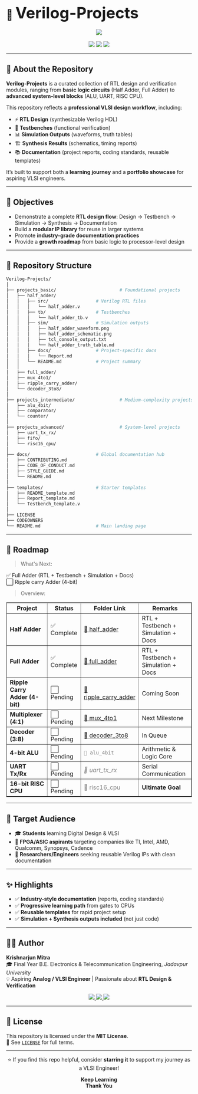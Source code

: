 # 📂 <span style="font-size:1.5em;">Verilog-Projects</span>

<p align="center">
  <img src="https://img.shields.io/badge/VLSI%20Design-Verilog%20Projects-blueviolet?style=for-the-badge&logo=verilog"/>
  <br><br>
  <img src="https://img.shields.io/badge/License-MIT-green?style=flat-square"/>
  <img src="https://img.shields.io/github/stars/Krishnarjunmitra/Verilog-Projects?style=social"/>
  <img src="https://img.shields.io/github/forks/Krishnarjunmitra/Verilog-Projects?style=social"/>
</p>

---

## 🧠 About the Repository

**Verilog-Projects** is a curated collection of RTL design and verification modules, ranging from **basic logic circuits** (Half Adder, Full Adder) to **advanced system-level blocks** (ALU, UART, RISC CPU).

This repository reflects a **professional VLSI design workflow**, including:

- ⚡ **RTL Design** (synthesizable Verilog HDL)  
- 🧪 **Testbenches** (functional verification)  
- 📊 **Simulation Outputs** (waveforms, truth tables)  
- 🏗️ **Synthesis Results** (schematics, timing reports)  
- 📚 **Documentation** (project reports, coding standards, reusable templates)

It’s built to support both a **learning journey** and a **portfolio showcase** for aspiring VLSI engineers.

---

## 🎯 Objectives

- Demonstrate a complete **RTL design flow**: Design → Testbench → Simulation → Synthesis → Documentation  
- Build a **modular IP library** for reuse in larger systems  
- Promote **industry-grade documentation practices**  
- Provide a **growth roadmap** from basic logic to processor-level design

---

## 📁 Repository Structure

```bash
Verilog-Projects/
│
├── projects_basic/                        # Foundational projects
│   ├── half_adder/
│   │   ├── src/                  # Verilog RTL files
│   │   │   └── half_adder.v
│   │   ├── tb/                   # Testbenches
│   │   │   └── half_adder_tb.v
│   │   ├── sim/                  # Simulation outputs
│   │   │   ├── half_adder_waveform.png
│   │   │   ├── half_adder_schematic.png
│   │   │   ├── tcl_console_output.txt
│   │   │   └── half_adder_truth_table.md
│   │   ├── docs/                 # Project-specific docs
│   │   │   └── Report.md
│   │   └── README.md             # Project summary
│   │
│   ├── full_adder/
│   ├── mux_4to1/
│   ├── ripple_carry_adder/
│   └── decoder_3to8/
│
├── projects_intermediate/                 # Medium-complexity projects
│   ├── alu_4bit/
│   ├── comparator/
│   └── counter/
│
├── projects_advanced/                     # System-level projects
│   ├── uart_tx_rx/
│   ├── fifo/
│   └── risc16_cpu/
│
├── docs/                         # Global documentation hub
│   ├── CONTRIBUTING.md
│   ├── CODE_OF_CONDUCT.md
│   ├── STYLE_GUIDE.md
│   └── README.md
│
├── templates/                    # Starter templates
│   ├── README_template.md
│   ├── Report_template.md
│   └── Testbench_template.v
│
├── LICENSE
├── CODEOWNERS
└── README.md                     # Main landing page
```

---

## 🚀 Roadmap


> What's Next:

✅ Full Adder (RTL + Testbench + Simulation + Docs)  
⬜ Ripple carry Adder (4-bit)

> Overview:
<div align="center"> 
  <table border="1" cellpadding="8" cellspacing="0"> 
    <thead> 
      <tr> <th>Project</th> <th>Status</th> <th>Folder Link</th> <th>Remarks</th> </tr> 
    </thead> 
    <tbody> 
      <tr> <td><b>Half Adder</b></td> <td>✅ Complete</td> <td><a href="./projects_basic/half_adder">📂 half_adder</a></td> <td>RTL + Testbench + Simulation + Docs</td> 
      </tr> 
      <tr> <td><b>Full Adder</b></td> <td>✅ Complete</td> <td><a href="./projects_basic/full_adder">📂 full_adder</a></td> <td>RTL + Testbench + Simulation + Docs</td> 
      </tr> 
      <tr> <td><b>Ripple Carry Adder (4-bit)</b></td> <td>⬜ Pending</td> <td><a href="./projects_basic/ripple_carry_adder">📂 ripple_carry_adder</a></td> <td>Coming Soon</td> 
      </tr> 
      <tr> <td><b>Multiplexer (4:1)</b></td> <td>⬜ Pending</td> <td><a href="./projects_basic/mux_4to1">📂 mux_4to1</a></td> <td> Next Milestone</td> 
      </tr> 
      <tr> <td><b>Decoder (3:8)</b></td> <td>⬜ Pending</td> <td><a href="./projects_basic/decoder_3to8">📂 decoder_3to8</a></td> <td>In Queue</td> 
      </tr> 
      <tr> <td><b>4-bit ALU</b></td> <td>⬜ Pending</td> <td><code style="color:gray; text-decoration:none;">📂 alu_4bit</code></td> <td>Arithmetic & Logic Core</td> 
      </tr> 
      <tr> <td><b>UART Tx/Rx</b></td> <td>⬜ Pending</td> <td><i style="color:gray; text-decoration:none;">📂 uart_tx_rx</i></td> <td>Serial Communication</td> 
      </tr> 
      <tr> <td><b>16-bit RISC CPU</b></td> <td>⬜ Pending</td> <td><span style="color:gray; text-decoration:none;">📂 risc16_cpu</span></td> <td><b>Ultimate Goal</b></td> 
      </tr> 
    </tbody> 
  </table> 
</div>

---

## 💼 Target Audience

- 🎓 **Students** learning Digital Design & VLSI  
- 🧠 **FPGA/ASIC aspirants** targeting companies like TI, Intel, AMD, Qualcomm, Synopsys, Cadence  
- 🧪 **Researchers/Engineers** seeking reusable Verilog IPs with clean documentation

---

## ✨ Highlights

- ✅ **Industry-style documentation** (reports, coding standards)  
- ✅ **Progressive learning path** from gates to CPUs  
- ✅ **Reusable templates** for rapid project setup  
- ✅ **Simulation + Synthesis outputs included** (not just code)

---

## 👨‍💻 Author

**Krishnarjun Mitra**  
🎓 Final Year B.E. Electronics & Telecommunication Engineering, *Jadavpur University*  
💡 Aspiring **Analog / VLSI Engineer** | Passionate about **RTL Design & Verification**

<p align="center">
  <a href="https://www.linkedin.com/in/krishnarjun-mitra/">
    <img src="https://img.shields.io/badge/LinkedIn-Connect-blue?style=flat-square&logo=linkedin"/>
  </a>
  <a href="https://github.com/Krishnarjunmitra">
    <img src="https://img.shields.io/badge/GitHub-Follow-black?style=flat-square&logo=github"/>
  </a>
  <a href="https://krishnarjun-mitra.vercel.app/">
    <img src="https://img.shields.io/badge/Portfolio-Visit-orange?style=flat-square&logo=firefox"/>
  </a>
</p>

---

## 📜 License

This repository is licensed under the **MIT License**.  
📄 See [`LICENSE`](./LICENSE) for full terms.

---

<p align="center">
  ⭐ If you find this repo helpful, consider <b>starring it</b> to support my journey as a VLSI Engineer!
</p>

<p align="center">
  <b>Keep Learning</b><br>
  <b>Thank You</b>
</p>